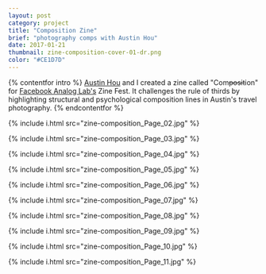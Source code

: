 ```yaml
---
layout: post
category: project
title: "Composition Zine"
brief: "photography comps with Austin Hou"
date: 2017-01-21
thumbnail: zine-composition-cover-01-dr.png
color: "#CE1D7D"
---
```

{% contentfor intro %}
[Austin Hou](https://a.systems/) and I created a zine called "Com~~posit~~ion" for [Facebook Analog Lab's](https://www.facebook.com/analoglab/) Zine Fest. It challenges the rule of thirds by highlighting structural and psychological composition lines in Austin's travel photography.
{% endcontentfor %}

{% include i.html src="zine-composition_Page_02.jpg" %}

{% include i.html src="zine-composition_Page_03.jpg" %}

{% include i.html src="zine-composition_Page_04.jpg" %}

{% include i.html src="zine-composition_Page_05.jpg" %}

{% include i.html src="zine-composition_Page_06.jpg" %}

{% include i.html src="zine-composition_Page_07.jpg" %}

{% include i.html src="zine-composition_Page_08.jpg" %}

{% include i.html src="zine-composition_Page_09.jpg" %}

{% include i.html src="zine-composition_Page_10.jpg" %}

{% include i.html src="zine-composition_Page_11.jpg" %}

